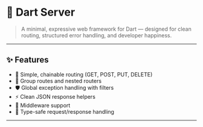 # 🦄 Dart Server

> A minimal, expressive web framework for Dart — designed for clean routing, structured error handling, and developer happiness.

---

## ✨ Features

- 🚀 Simple, chainable routing (GET, POST, PUT, DELETE)
- 🧩 Group routes and nested routers
- 🛡 Global exception handling with filters
- ⚡ Clean JSON response helpers
- 🔌 Middleware support
- 🖖 Type-safe request/response handling

---
